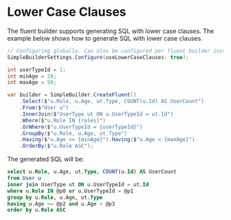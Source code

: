 # Lower Case Clauses

The fluent builder supports generating SQL with lower case clauses. The example below shows how to generate SQL with lower case clauses.

```csharp
// Configuring globally. Can also be configured per fluent builder instance.
SimpleBuilderSettings.Configure(useLowerCaseClauses: true);

int userTypeId = 1;
int minAge = 20;
int maxAge = 50;

var builder = SimpleBuilder.CreateFluent()
    .Select($"u.Role, u.Age, ut.Type, COUNT(u.Id) AS UserCount")
    .From($"User u")
    .InnerJoin($"UserType ut ON u.UserTypeId = ut.Id")
    .Where($"u.Role IN {roles}")
    .OrWhere($"u.UserTypeId = {userTypeId}")
    .GroupBy($"u.Role, u.Age, ut.Type")
    .Having($"u.Age >= {minAge}").Having($"u.Age < {maxAge}")
    .OrderBy($"u.Role ASC");
```

The generated SQL will be:

```sql
select u.Role, u.Age, ut.Type, COUNT(u.Id) AS UserCount
from User u
inner join UserType ut ON u.UserTypeId = ut.Id
where u.Role IN @p0 or u.UserTypeId = @p1
group by u.Role, u.Age, ut.Type
having u.Age >= @p2 and u.Age < @p3
order by u.Role ASC
```
